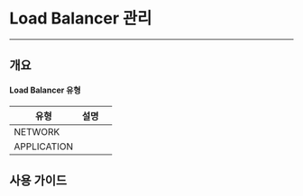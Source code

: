 # Load Balancer 관리

***

## 개요

#### Load Balancer 유형



| 유형          | 설명 |   |
| ----------- | -- | - |
| NETWORK     |    |   |
| APPLICATION |    |   |

## 사용 가이드
